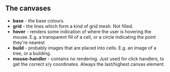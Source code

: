 ## The canvases

- **base** - the base colours.
- **grid** - the lines which form a kind of grid mesh. Not filled.
- **hover** - renders some indication of where the user is hovering the mouse. E.g. a transparent fill of a cell, or a circle indicating the point they're nearest
- **build** - probably images that are placed into cells. E.g. an image of a tree, or a building.
- **mouse-handler** - contains no rendering. Just used for click handlers, to get the correct x/y coordinates. Always the last/highest canvas element.